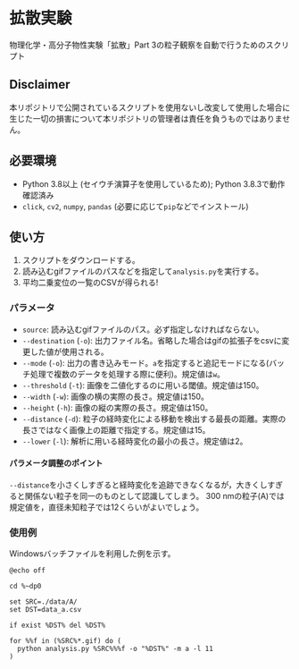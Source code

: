 
# 拡散実験

物理化学・高分子物性実験「拡散」Part 3の粒子観察を自動で行うためのスクリプト

## Disclaimer

本リポジトリで公開されているスクリプトを使用ないし改変して使用した場合に生じた一切の損害について本リポジトリの管理者は責任を負うものではありません。

## 必要環境

- Python 3.8以上 (セイウチ演算子を使用しているため); Python 3.8.3で動作確認済み
- `click`, `cv2`, `numpy`, `pandas` (必要に応じて`pip`などでインストール)

## 使い方

1. スクリプトをダウンロードする。
2. 読み込むgifファイルのパスなどを指定して`analysis.py`を実行する。
3. 平均二乗変位の一覧のCSVが得られる!

### パラメータ

- `source`: 読み込むgifファイルのパス。必ず指定しなければならない。
- `--destination` (`-o`): 出力ファイル名。省略した場合はgifの拡張子をcsvに変更した値が使用される。
- `--mode` (`-o`): 出力の書き込みモード。`a`を指定すると追記モードになる(バッチ処理で複数のデータを処理する際に便利)。規定値は`w`。
- `--threshold` (`-t`): 画像を二値化するのに用いる閾値。規定値は150。
- `--width` (`-w`): 画像の横の実際の長さ。規定値は150。
- `--height` (`-h`): 画像の縦の実際の長さ。規定値は150。
- `--distance` (`-d`): 粒子の経時変化による移動を検出する最長の距離。実際の長さではなく画像上の距離で指定する。規定値は15。
- `--lower` (`-l`): 解析に用いる経時変化の最小の長さ。規定値は2。

#### パラメータ調整のポイント

`--distance`を小さくしすぎると経時変化を追跡できなくなるが，大きくしすぎると関係ない粒子を同一のものとして認識してしまう。
300 nmの粒子(A)では規定値を，直径未知粒子では12くらいがよいでしょう。

### 使用例

Windowsバッチファイルを利用した例を示す。

```
@echo off

cd %~dp0

set SRC=./data/A/
set DST=data_a.csv

if exist %DST% del %DST%

for %%f in (%SRC%*.gif) do (
  python analysis.py %SRC%%%f -o "%DST%" -m a -l 11
)
```
